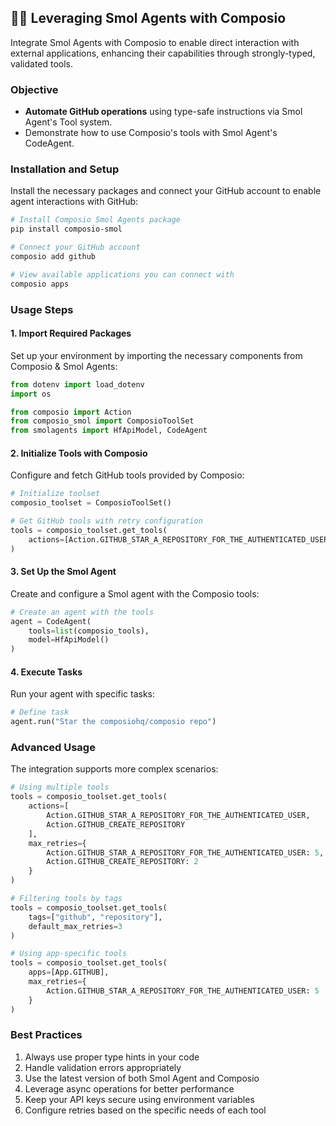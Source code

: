 ## 🚀🔗 Leveraging Smol Agents with Composio

Integrate Smol Agents with Composio to enable direct interaction with external applications, enhancing their capabilities through strongly-typed, validated tools.

### Objective

- **Automate GitHub operations** using type-safe instructions via Smol Agent's Tool system.
- Demonstrate how to use Composio's tools with Smol Agent's CodeAgent.

### Installation and Setup

Install the necessary packages and connect your GitHub account to enable agent interactions with GitHub:

```bash
# Install Composio Smol Agents package
pip install composio-smol

# Connect your GitHub account
composio add github

# View available applications you can connect with
composio apps
```

### Usage Steps

#### 1. Import Required Packages

Set up your environment by importing the necessary components from Composio & Smol Agents:

```python
from dotenv import load_dotenv
import os

from composio import Action
from composio_smol import ComposioToolSet
from smolagents import HfApiModel, CodeAgent
```

#### 2. Initialize Tools with Composio

Configure and fetch GitHub tools provided by Composio:

```python
# Initialize toolset
composio_toolset = ComposioToolSet()

# Get GitHub tools with retry configuration
tools = composio_toolset.get_tools(
    actions=[Action.GITHUB_STAR_A_REPOSITORY_FOR_THE_AUTHENTICATED_USER],
)
```

#### 3. Set Up the Smol Agent

Create and configure a Smol agent with the Composio tools:

```python
# Create an agent with the tools
agent = CodeAgent(
    tools=list(composio_tools),
    model=HfApiModel()
)
```

#### 4. Execute Tasks

Run your agent with specific tasks:

```python
# Define task
agent.run("Star the composiohq/composio repo")
```

### Advanced Usage

The integration supports more complex scenarios:

```python
# Using multiple tools
tools = composio_toolset.get_tools(
    actions=[
        Action.GITHUB_STAR_A_REPOSITORY_FOR_THE_AUTHENTICATED_USER,
        Action.GITHUB_CREATE_REPOSITORY
    ],
    max_retries={
        Action.GITHUB_STAR_A_REPOSITORY_FOR_THE_AUTHENTICATED_USER: 5,
        Action.GITHUB_CREATE_REPOSITORY: 2
    }
)

# Filtering tools by tags
tools = composio_toolset.get_tools(
    tags=["github", "repository"],
    default_max_retries=3
)

# Using app-specific tools
tools = composio_toolset.get_tools(
    apps=[App.GITHUB],
    max_retries={
        Action.GITHUB_STAR_A_REPOSITORY_FOR_THE_AUTHENTICATED_USER: 5
    }
)
```

### Best Practices

1. Always use proper type hints in your code
2. Handle validation errors appropriately
3. Use the latest version of both Smol Agent and Composio
4. Leverage async operations for better performance
5. Keep your API keys secure using environment variables
6. Configure retries based on the specific needs of each tool
